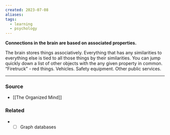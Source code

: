 ```yaml
---
created: 2023-07-08
aliases: 
tags:
  - learning
  - psychology
---
```

**Connections in the brain are based on associated properties.**

The brain stores things associatively. Everything that has any similarities to everything else is tied to all those things by their similarities. You can jump quickly down a list of other objects with the any given property in common. “Firetruck” - red things. Vehicles. Safety equipment. Other public services.

****
### Source
- [[The Organized Mind]]

### Related
- - [ ]  Graph databases